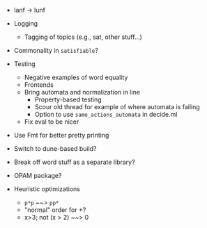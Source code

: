 - lanf -> lunf

- Logging
  + Tagging of topics (e.g., sat, other stuff...)


- Commonality in `satisfiable`?

- Testing
  + Negative examples of word equality
  + Frontends
  + Bring automata and normalization in line
    * Property-based testing
    * Scour old thread for example of where automata is failing
    * Option to use `same_actions_automata` in decide.ml
  + Fix eval to be nicer

- Use Fmt for better pretty printing
- Switch to dune-based build?
- Break off word stuff as a separate library?
- OPAM package?


- Heuristic optimizations
  + `p*p` ~~> `pp*`
  + "normal" order for +?
  + x>3; not (x > 2) ~~> 0
